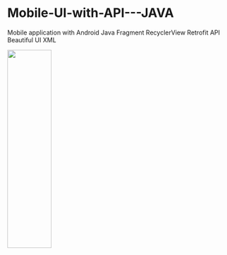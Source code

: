 # Mobile-UI-with-API---JAVA
Mobile application with Android Java Fragment RecyclerView Retrofit API Beautiful UI XML 

<img src="https://user-images.githubusercontent.com/61883398/176957151-1389b105-b770-4c37-9d1c-502104960828.png" width="100" height="450">
<!-- <img src="https://user-images.githubusercontent.com/61883398/176957165-31d94806-ebac-4725-8251-16fac0f4ad62.png)
<img src="https://user-images.githubusercontent.com/61883398/176957185-68ccc555-cf1e-4cbf-b532-96717ddec2fd.png)
<img src="https://user-images.githubusercontent.com/61883398/176957200-e6ef8d81-131e-4372-8e95-f19fd4125851.png)
<img src="https://user-images.githubusercontent.com/61883398/176957217-8680ded9-67e9-4e32-8623-44ce4d621e7a.png)
<img src="https://user-images.githubusercontent.com/61883398/176957227-0e3fb246-5af5-4165-8eba-22ea3da44e71.png)
<img src="https://user-images.githubusercontent.com/61883398/176957243-c1db8451-e6f6-4d93-8966-64d5953ee6ae.png)
<img src="https://user-images.githubusercontent.com/61883398/176957248-bfa9107a-2f12-4eb8-9be6-f4eca0669739.png) -->

